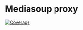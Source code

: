 # Mediasoup proxy

[![Coverage](https://img.shields.io/endpoint?url=https://gist.githubusercontent.com/mafalda-bot/27d772a9a3a8a945b34fd9676de40486/raw/Mediasoup-proxy.json)](https://gist.github.com/Mafalda-bot/27d772a9a3a8a945b34fd9676de40486#file-Mediasoup-proxy-json)
